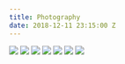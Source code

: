 ```yaml
---
title: Photography
date: 2018-12-11 23:15:00 Z
---
```


<div class="gallery" data-columns="3">
    <img src="/uploads/Ky4.jpg">
    <img src="/uploads/IMG_2865%20Edited.jpg">
    <img src="/uploads/IMG_3410.JPG">
    <img src="/uploads/IMG_2922%20Edited_2.jpg">
    <img src="/uploads/Branden_1.jpg">
    <img src="/uploads/Kealapua_1.jpg">
    <img src="/uploads/Kealapua_7.jpg">
</div>